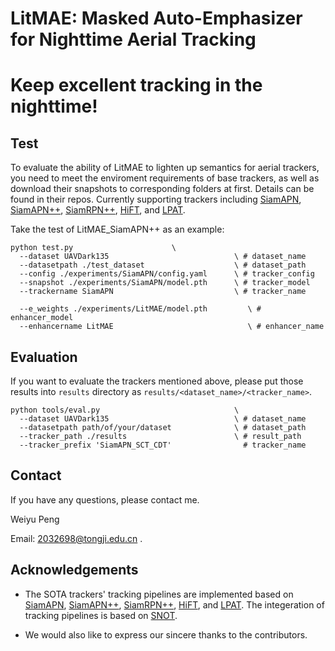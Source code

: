 # LitMAE: Masked Auto-Emphasizer for Nighttime Aerial Tracking

# Keep excellent tracking in the nighttime!

## Test

To evaluate the ability of LitMAE to lighten up semantics for aerial trackers, you need to meet the enviroment requirements of base trackers, as well as download their snapshots to corresponding folders at first. Details can be found in their repos. Currently supporting trackers including [SiamAPN](https://github.com/vision4robotics/SiamAPN), [SiamAPN++](https://github.com/vision4robotics/SiamAPN), [SiamRPN++](https://github.com/STVIR/pysot), [HiFT](https://github.com/vision4robotics/HiFT), and [LPAT](https://github.com/vision4robotics/LPAT).

Take the test of LitMAE_SiamAPN++ as an example:

```
python test.py                      \
  --dataset UAVDark135                            \ # dataset_name
  --datasetpath ./test_dataset                    \ # dataset_path
  --config ./experiments/SiamAPN/config.yaml      \ # tracker_config
  --snapshot ./experiments/SiamAPN/model.pth      \ # tracker_model
  --trackername SiamAPN                           \ # tracker_name

  --e_weights ./experiments/LitMAE/model.pth         \ # enhancer_model
  --enhancername LitMAE                              \ # enhancer_name

```

## Evaluation 

If you want to evaluate the trackers mentioned above, please put those results into `results` directory as `results/<dataset_name>/<tracker_name>`.

```
python tools/eval.py                              \
  --dataset UAVDark135                            \ # dataset_name
  --datasetpath path/of/your/dataset              \ # dataset_path
  --tracker_path ./results                        \ # result_path
  --tracker_prefix 'SiamAPN_SCT_CDT'                # tracker_name
```

## Contact

If you have any questions, please contact me.

Weiyu Peng

Email: 2032698@tongji.edu.cn .

## Acknowledgements
- The SOTA trackers' tracking pipelines are implemented based on [SiamAPN](https://github.com/vision4robotics/SiamAPN), [SiamAPN++](https://github.com/vision4robotics/SiamAPN), [SiamRPN++](https://github.com/STVIR/pysot), [HiFT](https://github.com/vision4robotics/HiFT), and [LPAT](https://github.com/vision4robotics/LPAT). The integeration of tracking pipelines is based on [SNOT](https://github.com/vision4robotics/SiameseTracking4UAV).

- We would also like to express our sincere thanks to the contributors.

